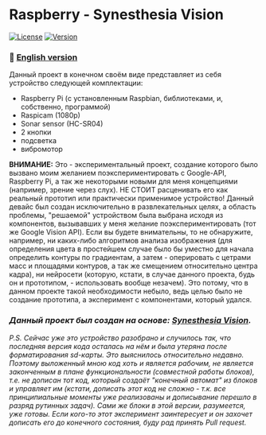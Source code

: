 # Raspberry - Synesthesia Vision
[![License](https://img.shields.io/badge/LICENSE-The%20Unlicense-green?style=flat-square)](/LICENSE)  [![Version](https://img.shields.io/badge/VERSION-DEBUG%20--%20demonstrable-yellow?style=flat-square)](https://github.com/averov90/RaspberryPi-SyneVis_Proj/releases)
### :small_orange_diamond: [English version](/README-eng.md)
Данный проект в конечном своём виде представляет из себя устройство следующей комплектации:
- Raspberry Pi (с установленным Raspbian, библиотеками, и, собственно, программой)
- Raspicam (1080p)
- Sonar sensor (HC-SR04)
- 2 кнопки
- подсветка
- вибромотор

**ВНИМАНИЕ:** Это - экспериментальный проект, создание которого было вызвано моим желанием поэкспериментировать с Google-API, Raspberry Pi, а так же некоторыми новыми для меня концепциями (например, зрение через слух). НЕ СТОИТ расценивать его как реальный прототип или практически применимое устройство! Данный девайс был создан исключительно в развлекательных целях, а область проблемы, "решаемой" устройством была выбрана исходя из компонентов, вызывавших у меня желание поэкспериментировать (тот же Google Vision API). Если вы будете внимательны, то не обнаружите, например, ни каких-либо алгоритмов анализа изображения (для определения цвета в простейшем случае было бы уместно для начала определить контуры по градиентам, а затем - оперировать с цетрами масс и площадями контуров, а так же смещением относительно центра кадра), ни нейросети (которую, кстати, в случае данного проекта, будь он и прототипом, - использовать вообще незачем). Это потому, что в данном проекте такой необходимости небыло, ведь целью было не создание прототипа, а эксперимент с компонентами, который удался.

### *Данный проект был создан на основе: [Synesthesia Vision](https://github.com/averov90/Synesthesia-Vision).*

*P.S. Сейчас уже это устройство разобрано и случилось так, что последняя версия кода осталась на нём и была утеряна после форматирования sd-карты. Это выяснилось относительно недавно. Поэтому выложенный мною код хоть и является рабочим, не является законченным в плане функциональности (совместной работы блоков), т.е. не дописан тот код, который создаёт "конечный автомат" из блоков и управляет им (кстати, дописать этот код не сложно - т.к. все принципиальные моменты уже реализованы и дописывание перешло в разряд рутинных задач). Сами же блоки в этой версии, разумеется, уже готовы. Если кого-то этот эксперимент заинтересует и он захочет дописать его до конечного состояния, буду рад принять Pull request.*
